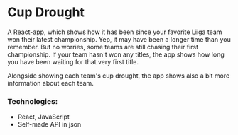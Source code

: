 # Cup Drought

A React-app, which shows how it has been since your favorite Liiga team won their latest championship. Yep, it may have been a longer time than you remember. But no worries, some teams are still chasing their first championship. If your team hasn't won any titles, the app shows how long you have been waiting for that very first title.

Alongside showing each team's cup drought, the app shows also a bit more information about each team. 

### Technologies:
- React, JavaScript
- Self-made API in json